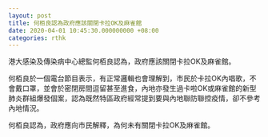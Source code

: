 ```yaml
---
layout: post
title: 何栢良認為政府應該關閉卡拉OK及麻雀館
date: 2020-04-01 10:45:30.000000000 +08:00
categories: rthk
---
```


港大感染及傳染病中心總監何栢良認為，政府應該關閉卡拉OK及麻雀館。

何栢良於一個電台節目表示，有正常邏輯也會理解到，市民於卡拉OK內唱歌，不會戴口罩，並會於密閉房間逗留甚至進食，內地亦發生過卡啦OK或麻雀館的新型肺炎群組爆發個案，認為既然特區政府經常提到要與內地聯防聯控疫情，卻不參考內地情況。

何栢良認為，政府應向市民解釋，為何未有關閉卡拉OK及麻雀館。
